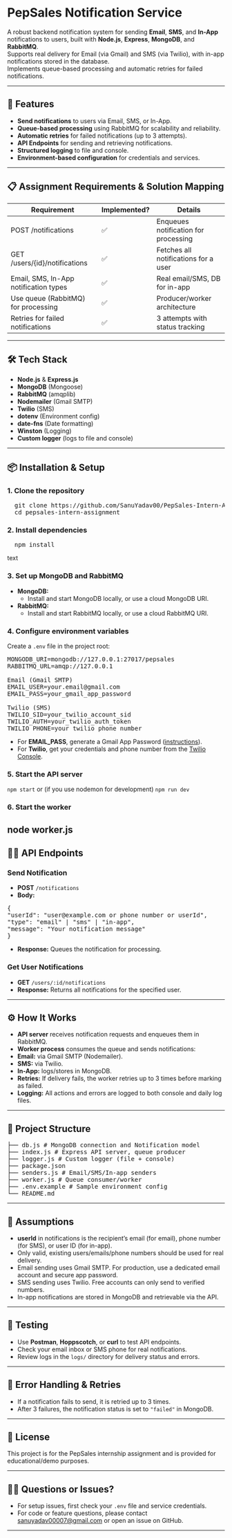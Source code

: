# PepSales Notification Service

A robust backend notification system for sending **Email**, **SMS**, and **In-App** notifications to users, built with **Node.js**, **Express**, **MongoDB**, and **RabbitMQ**.  
Supports real delivery for Email (via Gmail) and SMS (via Twilio), with in-app notifications stored in the database.  
Implements queue-based processing and automatic retries for failed notifications.

---

## 🚀 Features

- **Send notifications** to users via Email, SMS, or In-App.
- **Queue-based processing** using RabbitMQ for scalability and reliability.
- **Automatic retries** for failed notifications (up to 3 attempts).
- **API Endpoints** for sending and retrieving notifications.
- **Structured logging** to file and console.
- **Environment-based configuration** for credentials and services.

---

## 📋 Assignment Requirements & Solution Mapping

| Requirement                                    | Implemented? | Details                               |
|------------------------------------------------|--------------|---------------------------------------|
| POST /notifications                            | ✅           | Enqueues notification for processing  |
| GET /users/{id}/notifications                  | ✅           | Fetches all notifications for a user  |
| Email, SMS, In-App notification types          | ✅           | Real email/SMS, DB for in-app         |
| Use queue (RabbitMQ) for processing            | ✅           | Producer/worker architecture          |
| Retries for failed notifications               | ✅           | 3 attempts with status tracking       |

---

## 🛠️ Tech Stack

- **Node.js** & **Express.js**
- **MongoDB** (Mongoose)
- **RabbitMQ** (amqplib)
- **Nodemailer** (Gmail SMTP)
- **Twilio** (SMS)
- **dotenv** (Environment config)
- **date-fns** (Date formatting)
- **Winston** (Logging)
- **Custom logger** (logs to file and console)

---

## 📦 Installation & Setup

### 1. **Clone the repository**
<pre>
  git clone https://github.com/SanuYadav00/PepSales-Intern-Assignment
  cd pepsales-intern-assignment
</pre>


### 2. **Install dependencies**
<pre>
  npm install
</pre>


text

### 3. **Set up MongoDB and RabbitMQ**
- **MongoDB:**  
  - Install and start MongoDB locally, or use a cloud MongoDB URI.
- **RabbitMQ:**  
  - Install and start RabbitMQ locally, or use a cloud RabbitMQ URI.

### 4. **Configure environment variables**

Create a `.env` file in the project root:
<pre>
MONGODB_URI=mongodb://127.0.0.1:27017/pepsales
RABBITMQ_URL=amqp://127.0.0.1

Email (Gmail SMTP)
EMAIL_USER=your.email@gmail.com
EMAIL_PASS=your_gmail_app_password

Twilio (SMS)
TWILIO_SID=your_twilio_account_sid
TWILIO_AUTH=your_twilio_auth_token
TWILIO_PHONE=your_twilio_phone_number
</pre>


- For **EMAIL_PASS**, generate a Gmail App Password ([instructions](https://support.google.com/accounts/answer/185833?hl=en)).
- For **Twilio**, get your credentials and phone number from the [Twilio Console](https://www.twilio.com/console).

### 5. **Start the API server**
`npm start`
or (if you use nodemon for development)
`npm run dev`

### 6. **Start the worker**
node worker.js
---

## 🧑‍💻 API Endpoints

### **Send Notification**
- **POST** `/notifications`
- **Body:**
<pre>{
"userId": "user@example.com or phone number or userId",
"type": "email" | "sms" | "in-app",
"message": "Your notification message"
}</pre>

- **Response:** Queues the notification for processing.

### **Get User Notifications**
- **GET** `/users/:id/notifications`
- **Response:** Returns all notifications for the specified user.

---

## ⚙️ How It Works

- **API server** receives notification requests and enqueues them in RabbitMQ.
- **Worker process** consumes the queue and sends notifications:
- **Email:** via Gmail SMTP (Nodemailer).
- **SMS:** via Twilio.
- **In-App:** logs/stores in MongoDB.
- **Retries:** If delivery fails, the worker retries up to 3 times before marking as failed.
- **Logging:** All actions and errors are logged to both console and daily log files.

---

## 📁 Project Structure

<pre>
├── db.js # MongoDB connection and Notification model
├── index.js # Express API server, queue producer
├── logger.js # Custom logger (file + console)
├── package.json
├── senders.js # Email/SMS/In-app senders
├── worker.js # Queue consumer/worker
├── .env.example # Sample environment config
└── README.md
</pre>

---

## 📝 Assumptions

- **userId** in notifications is the recipient’s email (for email), phone number (for SMS), or user ID (for in-app).
- Only valid, existing users/emails/phone numbers should be used for real delivery.
- Email sending uses Gmail SMTP. For production, use a dedicated email account and secure app password.
- SMS sending uses Twilio. Free accounts can only send to verified numbers.
- In-app notifications are stored in MongoDB and retrievable via the API.

---

## 🧪 Testing

- Use **Postman**, **Hoppscotch**, or **curl** to test API endpoints.
- Check your email inbox or SMS phone for real notifications.
- Review logs in the `logs/` directory for delivery status and errors.

---

## 🚨 Error Handling & Retries

- If a notification fails to send, it is retried up to 3 times.
- After 3 failures, the notification status is set to `"failed"` in MongoDB.

---

## 📄 License

This project is for the PepSales internship assignment and is provided for educational/demo purposes.

---

## 🙋‍♂️ Questions or Issues?

- For setup issues, first check your `.env` file and service credentials.
- For code or feature questions, please contact sanuyadav00007@gmail.com or open an issue on GitHub.

---

